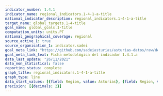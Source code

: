 ```yaml
---
indicator_number: 1.4.1
indicator_name: regional_indicators.1-4-1-a-title
national_indicator_description: regional_indicators.1-4-1-a-title
target_name: global_targets.1-4-title
goal_name: global_goals.1-title
computation_units: units.PT
national_geographical_coverage: regional
source_active_1: true
source_organisation_1: indicator.sadei
goal_meta_link: "https://github.com/sadeiasturias/asturias-datos/raw/develop/descargas/metodologia/1.4.1.a.pdf"
goal_meta_link_text: Ficha metodológica del indicador 1.4.1.a
data_last_update: "26/11/2021"
data_non_statistical: false
reporting_status: complete
graph_title: regional_indicators.1-4-1-a-title
graph_type: line
data_start_values: [{field: Region, value: Asturias}, {field: Region, value: España}]
precision: [{decimals: 2}]
---
```

